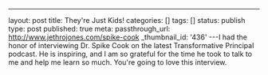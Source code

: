 ---
layout: post
title: They're Just Kids!
categories: []
tags: []
status: publish
type: post
published: true
meta:
  passthrough_url: http://www.jethrojones.com/spike-cook
  _thumbnail_id: '436'
---I had the honor of interviewing Dr. Spike Cook on the latest Transformative Principal podcast. He is inspiring, and I am so grateful for the time he took to talk to me and help me learn so much. You're going to love this interview.
